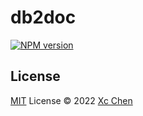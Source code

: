 # db2doc

[![NPM version](https://img.shields.io/npm/v/db2doc?color=a1b858&label=)](https://www.npmjs.com/package/db2doc)

## License

[MIT](./LICENSE) License © 2022 [Xc Chen](https://github.com/xbmlz)
